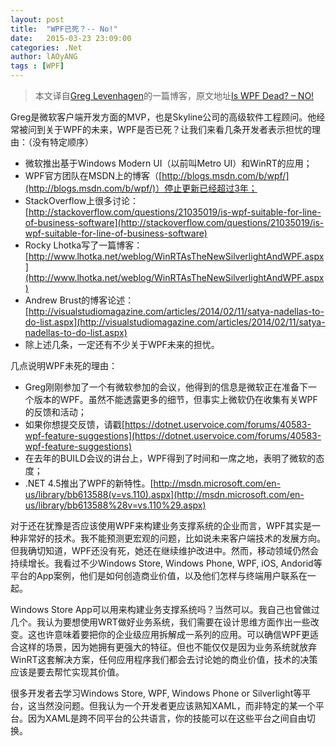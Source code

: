 ```yaml
---
layout: post
title:  "WPF已死？-- No!"
date:   2015-03-23 23:09:00
categories: .Net
author: lAOyANG
tags : [WPF]
---
```


> 本文译自[Greg Levenhagen](http://greglevenhagen.com/about-me/ "Greg Levenhagen")的一篇博客，原文地址[Is WPF Dead? – NO!](http://greglevenhagen.com/is-wpf-dead-no/ "Is WPF Dead? – NO!")

<!-- more -->

Greg是微软客户端开发方面的MVP，也是Skyline公司的高级软件工程顾问。他经常被问到关于WPF的未来，WPF是否已死？让我们来看几条开发者表示担忧的理由：（没有特定顺序）

 - 微软推出基于Windows Modern UI（以前叫Metro UI）和WinRT的应用；
 - WPF官方团队在MSDN上的博客（[http://blogs.msdn.com/b/wpf/](http://blogs.msdn.com/b/wpf/)）停止更新已经超过3年；
 - StackOverflow上很多讨论：[http://stackoverflow.com/questions/21035019/is-wpf-suitable-for-line-of-business-software](http://stackoverflow.com/questions/21035019/is-wpf-suitable-for-line-of-business-software)
 - Rocky Lhotka写了一篇博客：[http://www.lhotka.net/weblog/WinRTAsTheNewSilverlightAndWPF.aspx](http://www.lhotka.net/weblog/WinRTAsTheNewSilverlightAndWPF.aspx)
 - Andrew Brust的博客论述：[http://visualstudiomagazine.com/articles/2014/02/11/satya-nadellas-to-do-list.aspx](http://visualstudiomagazine.com/articles/2014/02/11/satya-nadellas-to-do-list.aspx)
 - 除上述几条，一定还有不少关于WPF未来的担忧。


几点说明WPF未死的理由：

 - Greg刚刚参加了一个有微软参加的会议，他得到的信息是微软正在准备下一个版本的WPF。虽然不能透露更多的细节，但事实上微软仍在收集有关WPF的反馈和活动；
 - 如果你想提交反馈，请戳[https://dotnet.uservoice.com/forums/40583-wpf-feature-suggestions](https://dotnet.uservoice.com/forums/40583-wpf-feature-suggestions)
 - 在去年的BUILD会议的讲台上，WPF得到了时间和一席之地，表明了微软的态度；
 - .NET 4.5推出了WPF的新特性。[http://msdn.microsoft.com/en-us/library/bb613588(v=vs.110).aspx](http://msdn.microsoft.com/en-us/library/bb613588%28v=vs.110%29.aspx)

<!-- more -->

对于还在犹豫是否应该使用WPF来构建业务支撑系统的企业而言，WPF其实是一种非常好的技术。我不能预测更宏观的问题，比如说未来客户端技术的发展方向。但我确切知道，WPF还没有死，她还在继续维护改进中。然而，移动领域仍然会持续增长。我看过不少Windows Store, Windows Phone, WPF, iOS, Andorid等平台的App案例，他们是如何创造商业价值，以及他们怎样与终端用户联系在一起。

Windows Store App可以用来构建业务支撑系统吗？当然可以。我自己也曾做过几个。我认为要想使用WRT做好业务系统，我们需要在设计思维方面作出一些改变。这也许意味着要把你的企业级应用拆解成一系列的应用。可以确信WPF更适合这样的场景，因为她拥有更强大的特征。但也不能仅仅是因为业务系统就放弃WinRT这套解决方案，任何应用程序我们都会去讨论她的商业价值，技术的决策应该是要去帮忙实现其价值。

很多开发者去学习Windows Store, WPF, Windows Phone or Silverlight等平台，这当然没问题。但我认为一个开发者更应该熟知XAML，而非特定的某一个平台。因为XAML是跨不同平台的公共语言，你的技能可以在这些平台之间自由切换。
